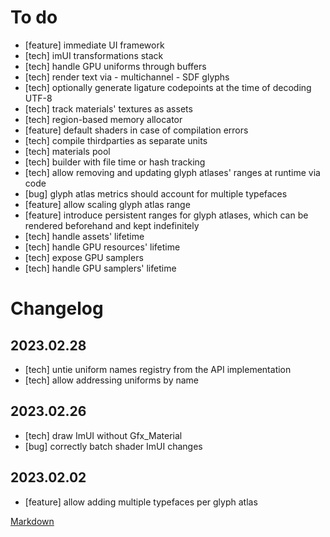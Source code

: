 # To do
- [feature] immediate UI framework
- [tech] imUI transformations stack
- [tech] handle GPU uniforms through buffers
- [tech] render text via - multichannel - SDF glyphs
- [tech] optionally generate ligature codepoints at the time of decoding UTF-8
- [tech] track materials' textures as assets
- [tech] region-based memory allocator
- [feature] default shaders in case of compilation errors
- [tech] compile thirdparties as separate units
- [tech] materials pool
- [tech] builder with file time or hash tracking
- [tech] allow removing and updating glyph atlases' ranges at runtime via code
- [bug] glyph atlas metrics should account for multiple typefaces
- [feature] allow scaling glyph atlas range
- [feature] introduce persistent ranges for glyph atlases, which can be rendered beforehand and kept indefinitely
- [tech] handle assets' lifetime
- [tech] handle GPU resources' lifetime
- [tech] expose GPU samplers
- [tech] handle GPU samplers' lifetime

# Changelog

## 2023.02.28
- [tech] untie uniform names registry from the API implementation
- [tech] allow addressing uniforms by name

## 2023.02.26
- [tech] draw ImUI without Gfx_Material
- [bug] correctly batch shader ImUI changes

## 2023.02.02
- [feature] allow adding multiple typefaces per glyph atlas

[Markdown](https://www.markdownguide.org/basic-syntax/)
